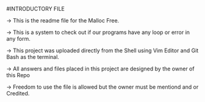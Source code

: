 #INTRODUCTORY FILE

-> This is the readme file for the Malloc Free.

-> This is a system to check out if our programs have any loop or error in any form.

-> This project was uploaded directly from the Shell using Vim Editor and Git Bash as the terminal.

-> All answers and files placed in this project are designed by the owner of this Repo

-> Freedom to use the file is allowed but the owner must be mentiond and or Credited.
